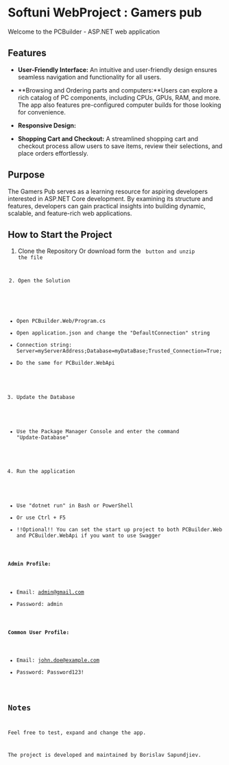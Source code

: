 # Softuni WebProject : Gamers pub

Welcome to the PCBuilder - ASP.NET web application 

## Features 

- **User-Friendly Interface:** An intuitive and user-friendly design ensures seamless navigation and functionality for all users.

- **Browsing and Ordering parts and computers:**Users can explore a rich catalog of PC components, including CPUs, GPUs, RAM, and more. The app also features pre-configured computer builds for those looking for convenience.

- **Responsive Design:**

- **Shopping Cart and Checkout:** A streamlined shopping cart and checkout process allow users to save items, review their selections, and place orders effortlessly.

## Purpose

The Gamers Pub serves as a learning resource for aspiring developers interested in ASP.NET Core development.
By examining its structure and features, developers can gain practical insights into building dynamic, scalable, and feature-rich web applications.

## How to Start the Project

1. Clone the Repository Or download form the <Code> button and unzip the file

2. Open the Solution

- Open PCBuilder.Web/Program.cs 
- Open application.json and change the "DefaultConnection" string
- Connection string: Server=myServerAddress;Database=myDataBase;Trusted_Connection=True;
- Do the same for PCBuilder.WebApi

3. Update the Database

- Use the Package Manager Console and enter the command "Update-Database"

4. Run the application

- Use "dotnet run" in Bash or PowerShell
- Or use Ctrl + F5
- !!Optional!! You can set the start up project to both PCBuilder.Web and PCBuilder.WebApi if you want  to use Swagger

**Admin Profile:**
- Email: admin@gmail.com
- Password: admin

**Common User Profile:**
- Email: john.doe@example.com
- Password: Password123!
  
## Notes

Feel free to test, expand and change the app.

The project is developed and maintained by Borislav Sapundjiev. 